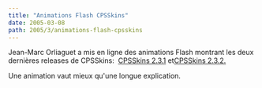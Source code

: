 ```yaml
---
title: "Animations Flash CPSSkins"
date: 2005-03-08
path: 2005/3/animations-flash-cpsskins
---
```


Jean-Marc Orliaguet a mis en ligne des animations Flash montrant les deux dernières releases de CPSSkins:&#0160; <a href="http://www.medic.chalmers.se/%7Ejmo/CPS/cpsskins-2.3.1/">CPSSkins 2.3.1</a> et<a href="http://www.medic.chalmers.se/%7Ejmo/CPS/cpsskins-2.3.2/">CPSSkins 2.3.2.</a>

Une animation vaut mieux qu'une longue explication. 

